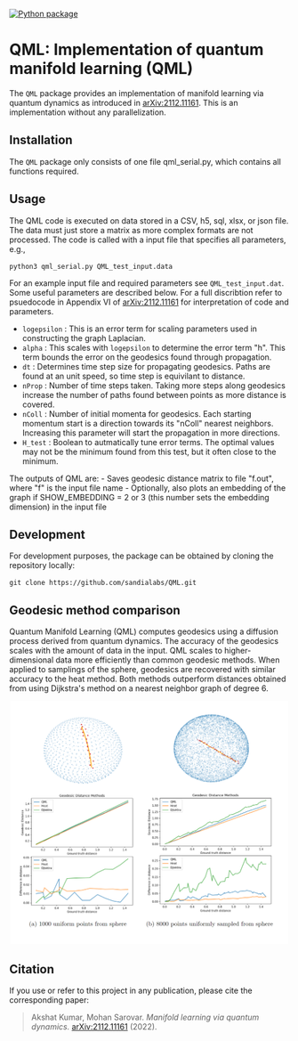 [![Python package](https://github.com/sandialabs/sbovqaopt/actions/workflows/python-package.yml/badge.svg)](https://github.com/sandialabs/sbovqaopt/actions/workflows/python-package.yml)

# QML: Implementation of quantum manifold learning (QML)

The `QML` package provides an implementation of manifold learning via quantum dynamics as introduced in [arXiv:2112.11161](https://arxiv.org/abs/2112.11161). This is an implementation without any parallelization.

## Installation

The `QML` package only consists of one file qml_serial.py, which contains all functions required.

## Usage

The QML code is executed on data stored in a CSV, h5, sql, xlsx, or json file. The data must just store a matrix as more complex formats are not processed.
The code is called with a input file that specifies all parameters, e.g.,

```
python3 qml_serial.py QML_test_input.data
```

For an example input file and required parameters see `QML_test_input.dat`. Some useful parameters are described below. For a full discribtion refer to psuedocode in Appendix VI of [arXiv:2112.11161](https://arxiv.org/abs/2112.11161) for interpretation of code and parameters.

* `logepsilon` : This is an error term for scaling parameters used in constructing the graph Laplacian.
* `alpha` : This scales with `logepsilon` to determine the error term "h". This term bounds the error on the geodesics found through propagation.
* `dt` : Determines time step size for propagating geodesics. Paths are found at an unit speed, so time step is equivilant to distance.
* `nProp` : Number of time steps taken. Taking more steps along geodesics increase the number of paths found between points as more distance is covered.
* `nColl` : Number of initial momenta for geodesics. Each starting momentum start is a direction towards its "nColl" nearest neighbors. Increasing this parameter will start the propagation in more directions.
* `H_test` : Boolean to autmatically tune error terms. The optimal values may not be the minimum found from this test, but it often close to the minimum.

The outputs of QML are:
    - Saves geodesic distance matrix to file "f.out", where "f" is the input file name
    - Optionally, also plots an embedding of the graph if SHOW_EMBEDDING = 2 or 3 (this number sets the embedding dimension) in the input file

## Development

For development purposes, the package can be obtained by cloning the repository locally:

```
git clone https://github.com/sandialabs/QML.git
```

## Geodesic method comparison

Quantum Manifold Learning (QML) computes geodesics using a diffusion process derived from quantum dynamics. The accuracy of the geodesics scales with the amount of data in the input. QML scales to higher-dimensional data more efficiently than common geodesic methods. When applied to samplings of the sphere, geodesics are recovered with similar accuracy to the heat method. Both methods outperform distances obtained from using Dijkstra's method on a nearest neighbor graph of degree 6.

<p align="center">
    <img src="images/geoCompareFull.PNG" alt="drawing" style="width:500px;"/>
</p>

## Citation

If you use or refer to this project in any publication, please cite the corresponding paper:

> Akshat Kumar, Mohan Sarovar. _Manifold learning via quantum dynamics._ [arXiv:2112.11161](https://arxiv.org/abs/2112.11161) (2022).
